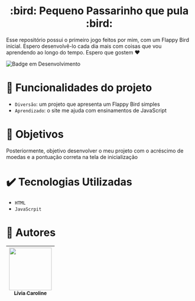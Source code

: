 
<h1 align="center">:bird: Pequeno Passarinho que pula :bird:</h1>
 
 <p>Esse repositório possui o primeiro jogo feitos por mim, com um Flappy Bird inicial. Espero desenvolvê-lo cada dia mais com coisas que vou aprendendo ao longo do tempo. Espero que gostem ❤️</p>
 
 
 ![Badge em Desenvolvimento](https://img.shields.io/badge/STATUS-Finalizado-green)


 # :hammer: Funcionalidades do projeto

- `Diversão`: um projeto que apresenta um Flappy Bird simples
- `Aprendizado`: o site me ajuda com ensinamentos de JavaScript

# :eyes: Objetivos

Posteriormente, objetivo desenvolver o meu projeto com o acréscimo de moedas e a pontuação correta na tela de inicialização 


# :heavy_check_mark: Tecnologias Utilizadas

- `HTML`
- `JavaScrpit`

# :woman: Autores

| [<img src="https://i.imgur.com/OO9DSbF.jpg" width=115><br><sub>Lívia Caroline</sub>](https://github.com/livinha11) |
| :---: |

